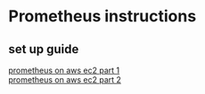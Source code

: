 # Prometheus instructions

## set up guide
[prometheus on aws ec2 part 1](https://codewizardly.com/prometheus-on-aws-ec2-part1/) \
[prometheus on aws ec2 part 2](https://codewizardly.com/prometheus-on-aws-ec2-part2/) 